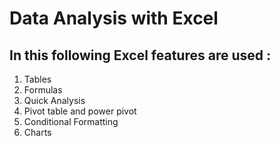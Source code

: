 # Data Analysis with Excel 

## In this following Excel features are used :
1. Tables
2. Formulas
3. Quick Analysis
5. Pivot table and power pivot
5. Conditional Formatting
6. Charts

